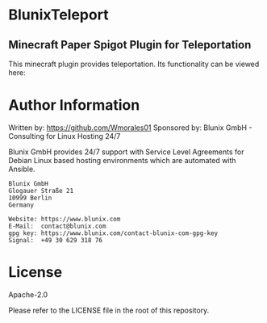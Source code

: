 # BlunixTeleport
## Minecraft Paper Spigot Plugin for Teleportation


This minecraft plugin provides teleportation. Its functionality can be viewed here: 


# Author Information

Written by: https://github.com/Wmorales01
Sponsored by: Blunix GmbH - Consulting for Linux Hosting 24/7

Blunix GmbH provides 24/7 support with Service Level Agreements for Debian Linux based hosting environments which are automated with Ansible.

```
Blunix GmbH
Glogauer Straße 21
10999 Berlin
Germany

Website: https://www.blunix.com
E-Mail:  contact@blunix.com
gpg key: https://www.blunix.com/contact-blunix-com-gpg-key
Signal:  +49 30 629 318 76
```

# License
Apache-2.0

Please refer to the LICENSE file in the root of this repository.
